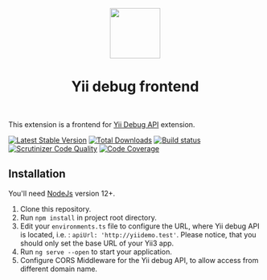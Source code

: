 <p align="center">
    <a href="https://github.com/yiisoft" target="_blank">
        <img src="https://yiisoft.github.io/docs/images/yii_logo.svg" height="100px">
    </a>
    <h1 align="center">Yii debug frontend</h1>
    <br>
</p>

This extension is a frontend for [Yii Debug API](https://github.com/yiisoft/yii-debug-frontend) extension.

[![Latest Stable Version](https://poser.pugx.org/yiisoft/yii-debug-frontend/v/stable.png)](https://packagist.org/packages/yiisoft/yii-debug-frontend)
[![Total Downloads](https://poser.pugx.org/yiisoft/yii-debug-frontend/downloads.png)](https://packagist.org/packages/yiisoft/yii-debug-frontend)
[![Build status](https://github.com/yiisoft/yii-debug-frontend/workflows/build/badge.svg)](https://github.com/yiisoft/yii-debug-frontend/actions)
[![Scrutinizer Code Quality](https://scrutinizer-ci.com/g/yiisoft/yii-debug-frontend/badges/quality-score.png?b=master)](https://scrutinizer-ci.com/g/yiisoft/yii-debug-frontend/?branch=master)
[![Code Coverage](https://scrutinizer-ci.com/g/yiisoft/yii-debug-frontend/badges/coverage.png?b=master)](https://scrutinizer-ci.com/g/yiisoft/yii-debug-frontend/?branch=master)

## Installation

You'll need [NodeJs](https://nodejs.org/en/) version 12+.

1. Clone this repository.
2. Run `npm install` in project root directory.
3. Edit your `environments.ts` file to configure the URL, where Yii debug API is located, i.e. :
   `apiUrl: 'http://yiidemo.test'`. Please notice, that you should only set the base URL of your Yii3 app.
4. Run `ng serve --open` to start your application.
5. Configure CORS Middleware for the Yii debug API, to allow access from different domain name.
